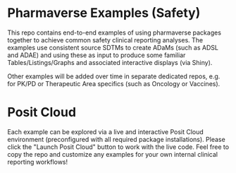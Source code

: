 # Pharmaverse Examples (Safety)
This repo contains end-to-end examples of using pharmaverse packages together to achieve common safety clinical reporting analyses.
The examples use consistent source SDTMs to create ADaMs (such as ADSL and ADAE) and using these as input to produce some familiar
Tables/Listings/Graphs and associated interactive displays (via Shiny).

Other examples will be added over time in separate dedicated repos, e.g. for PK/PD or Therapeutic Area specifics (such as Oncology or Vaccines).

# Posit Cloud
Each example can be explored via a live and interactive Posit Cloud environment (preconfigured with all required package installations).
Please click the "Launch Posit Cloud" button to work with the live code.
Feel free to copy the repo and customize any examples for your own internal clinical reporting workflows!
